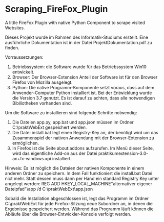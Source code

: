# Scraping_FireFox_Plugin
A little FireFox Plugin with native Python Component to scrape visited Websites.

Dieses Projekt wurde im Rahmen des Informatik-Studiums erstellt. Eine ausführliche Dokumentation ist in der Datei ProjektDokumentation.pdf zu finden.


Vorraussetzungen:
1. Betriebssystem: die Software wurde für das Betriebssystem Win10 entwickelt.
2. Browser: Der Browser-Extension Anteil der Software ist für den Browser Firefox von Mozilla ausgelegt.
3. Python: Die native Programm-Komponente setzt voraus, dass auf dem Anwender-Computer Python installiert ist.
Bei der Entwicklung wurde die Version 3.7 genutzt. Es ist darauf zu achten, dass alle notwendigen Bibiliotheken vorhanden sind.

Um die Software zu installieren sind folgende Schritte notwendig:
1. Die Dateien app.py, app.bat und app.json müssen im Ordner C:\praktWebExt gespeichert werden. 
2. Die Datei install.bat legt einen Registry-Key an, der benötigt wird um das Zusammenspiel der nativen Anwendung
mit der Browser-Extension zu ermöglichen.
3. In Firefox ist die Seite about:addons aufzurufen. Im Menü dieser Seite, 
wird das eigentliche Add-on aus der Datei praktikumextension-3.0-an+fx-windows.xpi installiert.

Hinweis:
Es ist möglich die Dateien der nativen Komponente in einem anderen Ordner zu speichern. In dem Fall funktioniert die install.bat Datei 
nict mehr. Statt dessen muss dann per Hand ein standard Registry Key unter angelegt werden:
REG ADD HKEY_LOCAL_MACHINE\"alternativer eigener Dateipfad"\app /d C:\praktWebExt\app.json

Sobald die Installation abgeschlossen ist, legt das Programm im Ordner C:\praktWebExt für jede Firefox-Sitzung
neue Subordner an, in denen die Ergebnisse gespeichert werden.
Während das Programm läuft können die Abläufe über die Browser-Entwickler-Konsole verfolgt werden.
